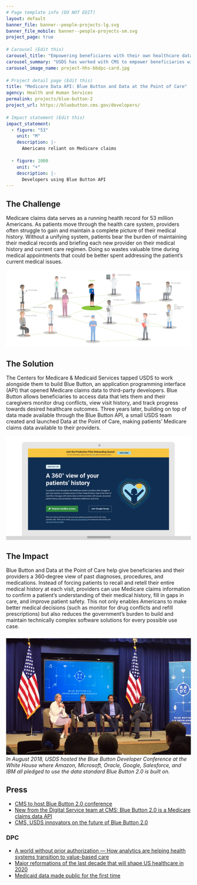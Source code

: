 ```yaml
---
# Page template info (DO NOT EDIT)
layout: default
banner_file: banner--people-projects-lg.svg
banner_file_mobile: banner--people-projects-sm.svg
project_page: true

# Carousel (Edit this)
carousel_title: "Empowering beneficiares with their own healthcare data"
carousel_summary: "USDS has worked with CMS to empower beneficiaries with their own health data. Leveraging CMS APIs, providers can view of their patients’ full healthcare history without patient intervention. Providers save valuable time that they can better spend talking to patients and preventing conflicts or gaps in care."
carousel_image_name: project-hhs-bbdpc-card.jpg

# Project detail page (Edit this)
title: "Medicare Data API: Blue Button and Data at the Point of Care"
agency: Health and Human Services
permalink: projects/blue-button-2
project_url: https://bluebutton.cms.gov/developers/

# Impact statement (Edit this)
impact_statement:
  - figure: "53"
    unit: "M"
    description: |-
      Americans reliant on Medicare claims

  - figure: 1000
    unit: "+"
    description: |-
      Developers using Blue Button API
---
```


## The Challenge

Medicare claims data serves as a running health record for 53 million Americans. As patients move through the health care system, providers often struggle to gain and maintain a complete picture of their medical history. Without a unifying system, patients bear the burden of maintaining their medical records and briefing each new provider on their medical history and current care regimen. Doing so wastes valuable time during medical appointments that could be better spent addressing the patient’s current medical issues.

![](../images/project-hhs-bbdpc-page.jpg)

## The Solution

The Centers for Medicare & Medicaid Services tapped USDS to work alongside them to build Blue Button, an application programming interface (API) that opened Medicare claims data to third-party developers. Blue Button allows beneficiaries to access data that lets them and their caregivers monitor drug conflicts, view visit history, and track progress towards desired healthcare outcomes. Three years later, building on top of data made available through the Blue Button API, a small USDS team created and launched Data at the Point of Care, making patients’ Medicare claims data available to their providers. 

![](../images/project-hhs-dpc-ui.jpg)

## The Impact

Blue Button and Data at the Point of Care help give beneficiaries and their providers a 360‑degree view of past diagnoses, procedures, and medications. Instead of forcing patients to recall and retell their entire medical history at each visit, providers can use Medicare claims information to confirm a patient’s understanding of their medical history, fill in gaps in care, and improve patient safety. This not only enables Americans to make better medical decisions (such as monitor for drug conflicts and refill prescriptions) but also reduces the government’s burden to build and maintain technically complex software solutions for every possible use case. 

![](../images/project-hhs-blue-button-page2.jpg)
*In August 2018, USDS hosted the Blue Button Developer Conference at the White House where Amazon, Microsoft, Oracle, Google, Salesforce, and IBM all pledged to use the data standard Blue Button 2.0 is built on.*

## Press

- [CMS to host Blue Button 2.0 conference](https://www.healthcareitnews.com/news/cms-host-blue-button-20-conference)
- [New from the Digital Service team at CMS: Blue Button 2.0 is a Medicare claims data API](https://www.fedscoop.com/embargoed-new-digital-service-team-cms-blue-button-2-0-medicare-claims-data-api/)
- [CMS, USDS innovators on the future of Blue Button 2.0](https://www.healthcareitnews.com/news/cms-usds-innovators-future-blue-button-20)

### DPC

- [A world without prior authorization — How analytics are helping health systems transition to value-based care](https://www.beckershospitalreview.com/payer-issues/a-world-without-prior-authorization-how-analytics-are-helping-health-systems-transition-to-value-based-care.html)
- [Major reformations of the last decade that will shape US healthcare in 2020](https://www.mobihealthnews.com/news/major-reformations-last-decade-will-shape-us-healthcare-2020)
- [Medicaid data made public for the first time](https://www.fedscoop.com/cms-medicaid-data-public/)

